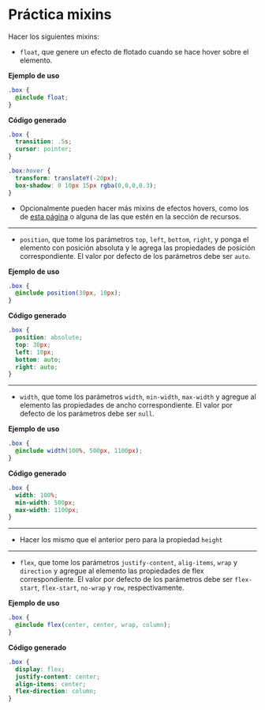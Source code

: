 # Práctica mixins

Hacer los siguientes mixins:

- `float`, que genere un efecto de flotado cuando se hace hover sobre el elemento.

**Ejemplo de uso**

```scss
.box {
  @include float;
}
```

**Código generado**

```css
.box {
  transition: .5s;
  cursor: pointer;
}

.box:hover {
  transform: translateY(-20px);
  box-shadow: 0 10px 15px rgba(0,0,0,0.3);
}
```

- Opcionalmente pueden hacer más mixins de efectos hovers, como los de [esta página](https://ianlunn.github.io/Hover/) o alguna de las que estén en la sección de recursos.

---

- `position`, que tome los parámetros `top`, `left`, `bottom`, `right`, y ponga el elemento con posición absoluta y le agrega las propiedades de posición correspondiente. El valor por defecto de los parámetros debe ser `auto`.

**Ejemplo de uso**

```scss
.box {
  @include position(30px, 10px);
}
```

**Código generado**

```css
.box {
  position: absolute;
  top: 30px;
  left: 10px;
  bottom: auto;
  right: auto; 
}
```

---

- `width`, que tome los parámetros `width`, `min-width`, `max-width` y agregue al elemento las propiedades de ancho correspondiente. El valor por defecto de los parámetros debe ser `null`.

**Ejemplo de uso**

```scss
.box {
  @include width(100%, 500px, 1100px);
}
```

**Código generado**

```css
.box {
  width: 100%;
  min-width: 500px;
  max-width: 1100px;
}
```

---

- Hacer los mismo que el anterior pero para la propiedad `height`

---

- `flex`, que tome los parámetros `justify-content`, `alig-items`, `wrap` y `direction` y agregue al elemento las propiedades de flex correspondiente. El valor por defecto de los parámetros debe ser `flex-start`, `flex-start`, `no-wrap` y `row`, respectivamente.


**Ejemplo de uso**

```scss
.box {
  @include flex(center, center, wrap, column);
}
```

**Código generado**

```css
.box {
  display: flex;
  justify-content: center;
  align-items: center;
  flex-direction: column;
}
```
